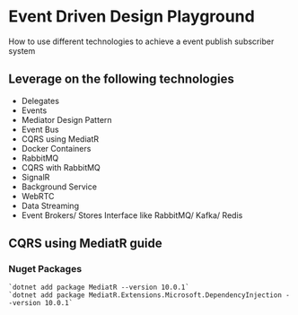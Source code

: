 # Event Driven Design Playground
How to use different technologies to achieve a event publish subscriber system 

## Leverage on the following technologies
- Delegates
- Events
- Mediator Design Pattern
- Event Bus
- CQRS using MediatR
- Docker Containers
- RabbitMQ
- CQRS with RabbitMQ
- SignalR
- Background Service
- WebRTC
- Data Streaming
- Event Brokers/ Stores Interface like RabbitMQ/ Kafka/ Redis
	
## CQRS using MediatR guide

### Nuget Packages

	`dotnet add package MediatR --version 10.0.1`
	`dotnet add package MediatR.Extensions.Microsoft.DependencyInjection --version 10.0.1`




